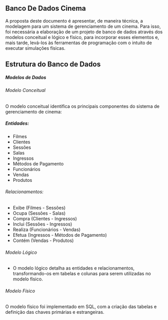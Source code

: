 ## Banco De Dados Cinema



A proposta deste documento é apresentar, de maneira técnica, a modelagem para um sistema de gerenciamento de um cinema. Para isso, foi necessária a elaboração de um projeto de banco de dados através dos modelos conceitual e lógico e físico, para incorporar esses elementos e, mais tarde, levá-los às ferramentas de programação com o intuito de executar simulações físicas.


## Estrutura do Banco de Dados
##### Modelos de Dados
###### Modelo Conceitual
O modelo conceitual identifica os principais componentes do sistema de gerenciamento de cinema:
##### Entidades:
-	Filmes
-	Clientes
-	Sessões
-	Salas
-	Ingressos
-	Métodos de Pagamento
-	Funcionários
-	Vendas
-	Produtos
###### Relacionamentos:
-	Exibe (Filmes - Sessões)
-	Ocupa (Sessões - Salas)
-	Compra (Clientes - Ingressos)
-	Inclui (Sessões - Ingressos)
-	Realiza (Funcionários - Vendas)
-	Efetua (Ingressos - Métodos de Pagamento)
-	Contém (Vendas - Produtos)
###### Modelo Lógico
- O modelo lógico detalha as entidades e relacionamentos, transformando-os em tabelas e colunas para serem utilizadas no modelo físico.
###### Modelo Físico

O modelo físico foi implementado em SQL, com a criação das tabelas e definição das chaves primárias e estrangeiras.
